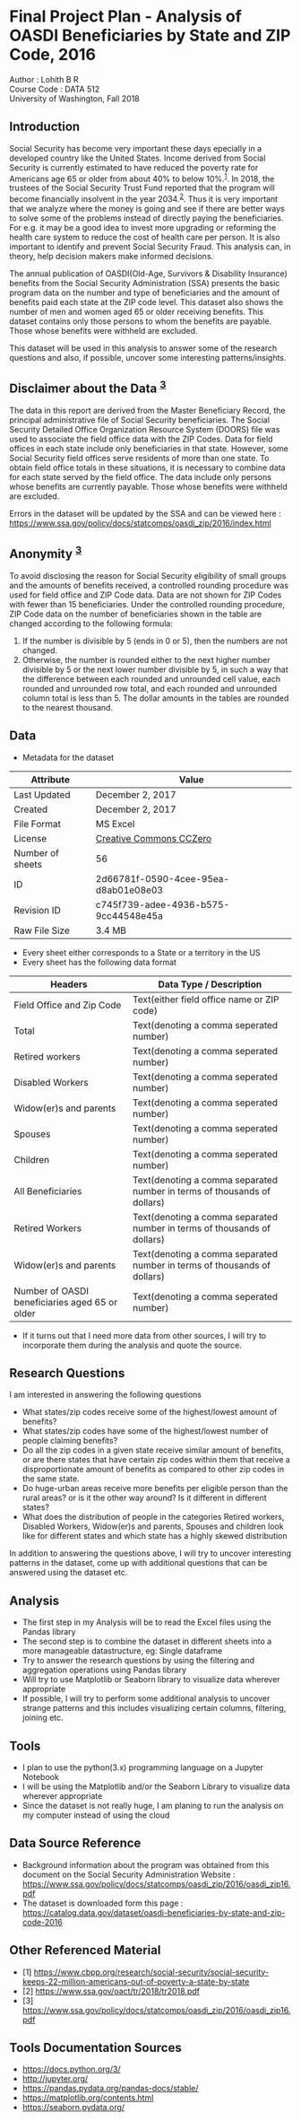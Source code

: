 # Final Project Plan - Analysis of OASDI Beneficiaries by State and ZIP Code, 2016
Author : Lohith B R  
Course Code : DATA 512   
University of Washington, Fall 2018

## Introduction

Social Security has become very important these days epecially in a developed country like the United States. Income derived from Social Security is currently estimated to have reduced the poverty rate for Americans age 65 or older from about 40% to below 10%.<sup>[1](https://www.cbpp.org/research/social-security/social-security-keeps-22-million-americans-out-of-poverty-a-state-by-state)</sup>. In 2018, the trustees of the Social Security Trust Fund reported that the program will become financially insolvent in the year 2034.<sup>[2](https://www.ssa.gov/oact/tr/2018/tr2018.pdf)</sup>. Thus it is very important that we analyze where the money is going and see if there are better ways to solve some of the problems instead of directly paying the beneficiaries. For e.g. it may be a good idea to invest more upgrading or reforming the health care system to reduce the cost of health care per person. It is also important to identify and prevent Social Security Fraud. This analysis can, in theory, help decision makers make informed decisions.

The annual publication of OASDI(Old-Age, Survivors & Disability Insurance) benefits from the Social Security Administration (SSA) presents the basic program data on the number and type of beneficiaries and the amount of benefits paid each state at the ZIP code level. This dataset also shows the number of men and women aged 65 or older receiving benefits. This dataset contains only those persons to whom the benefits are payable. Those whose benefits were withheld are excluded. 

This dataset will be used in this analysis to answer some of the research questions and also, if possible, uncover some interesting patterns/insights.


## Disclaimer about the Data <sup>[3](https://www.ssa.gov/policy/docs/statcomps/oasdi_zip/2016/oasdi_zip16.pdf)</sup>

The data in this report are derived from the Master Beneficiary Record, the principal administrative file of Social Security beneficiaries. The Social Security Detailed Office Organization Resource System (DOORS) file was used to associate the field office data with the ZIP Codes. Data for field offices in each state include only beneficiaries in that state. However, some Social Security field offices serve residents of more than one state. To obtain field office totals in these situations, it is necessary to combine data for each state served by the field office. The data include only persons whose benefits are currently payable. Those whose benefits were withheld are excluded.

Errors in the dataset will be updated by the SSA and can be viewed here : https://www.ssa.gov/policy/docs/statcomps/oasdi_zip/2016/index.html

## Anonymity <sup>[3](https://www.ssa.gov/policy/docs/statcomps/oasdi_zip/2016/oasdi_zip16.pdf)</sup>

To avoid disclosing the reason for Social Security eligibility of small groups and the amounts of benefits received, a controlled rounding procedure was used for field office and ZIP Code data. Data are not shown for ZIP Codes with fewer than 15 beneficiaries. Under the controlled rounding procedure, ZIP Code data on the number of beneficiaries shown in the table are changed according to the following formula:
1. If the number is divisible by 5 (ends in 0 or 5), then the numbers are not changed.
2. Otherwise, the number is rounded either to the next higher number divisible by 5 or the next lower number divisible by 5, in such a way that the difference between each rounded and unrounded cell value, each rounded and unrounded row total, and each rounded and unrounded column total is less than 5. The dollar amounts in the tables are rounded to the nearest thousand.


## Data

* Metadata for the dataset

|  Attribute | Value  |
|---|---|
|  Last Updated | December 2, 2017  |
|  Created |  December 2, 2017 |
|  File Format | MS Excel  |
|  License | [Creative Commons CCZero](https://creativecommons.org/publicdomain/zero/1.0/legalcode)  |
| Number of sheets  | 56  |
|  ID | 2d66781f-0590-4cee-95ea-d8ab01e08e03  |
| Revision ID | c745f739-adee-4936-b575-9cc44548e45a |
| Raw File Size | 3.4 MB|

* Every sheet either corresponds to a State or a territory in the US
* Every sheet has the following data format




|  Headers  |Data Type / Description   |
|---|---|
| Field Office and Zip Code  | Text(either field office name or ZIP code)  |
| Total  | Text(denoting a comma seperated number)  |
| Retired workers  |  Text(denoting a comma seperated number) |
| Disabled Workers  | Text(denoting a comma seperated number)  |
| Widow(er)s and parents  | Text(denoting a comma seperated number)  |
| Spouses | Text(denoting a comma seperated number)  |
| Children  | Text(denoting a comma seperated number)  |
| All Beneficiaries  | Text(denoting a comma separated number in terms of thousands of dollars)  |
| Retired Workers  |  Text(denoting a comma separated number in terms of thousands of dollars) |
| Widow(er)s and parents  | Text(denoting a comma separated number in terms of thousands of dollars)  |
| Number of OASDI beneficiaries aged 65 or older | Text(denoting a comma seperated number)  |

* If it turns out that I need more data from other sources, I will try to incorporate them during the analysis and quote the source.


## Research Questions
I am interested in answering the following questions

* What states/zip codes receive some of the highest/lowest amount of benefits?
* What states/zip codes have some of the highest/lowest number of people claiming benefits?
* Do all the zip codes in a given state receive similar amount of benefits, or are there states that have certain zip codes within them that receive a disproportionate amount of benefits as compared to other zip codes in the same state.
* Do huge-urban areas receive more benefits per eligible person than the rural areas? or is it the other way around? Is it different in different states?
* What does the distribution of people in the categories Retired workers, Disabled Workers, Widow(er)s and parents, Spouses and children look like for different states and which state has a highly skewed distribution


In addition to answering the questions above, I will try to uncover interesting patterns in the dataset, come up with additional questions that can be answered using the dataset etc.

## Analysis
* The first step in my Analysis will be to read the Excel files using the Pandas library
* The second step is to combine the dataset in different sheets into a more manageable datastructure, eg: Single dataframe
* Try to answer the research questions by using the filtering and aggregation operations using Pandas library
* Will try to use Matplotlib or Seaborn library to visualize data wherever appropriate
* If possible, I will try to perform some additional analysis to uncover strange patterns and this includes visualizing certain columns, filtering, joining etc.

## Tools

* I plan to use the python(3.x) programming language on a Jupyter Notebook
* I will be using the Matplotlib and/or the Seaborn Library to visualize data wherever appropriate
* Since the dataset is not really huge, I am planing to run the analysis on my computer instead of using the cloud

## Data Source Reference

* Background information about the program was obtained from this document on the Social Security Administration Website : https://www.ssa.gov/policy/docs/statcomps/oasdi_zip/2016/oasdi_zip16.pdf
* The dataset is downloaded form this page : https://catalog.data.gov/dataset/oasdi-beneficiaries-by-state-and-zip-code-2016

## Other Referenced Material
* [1] https://www.cbpp.org/research/social-security/social-security-keeps-22-million-americans-out-of-poverty-a-state-by-state
* [2] https://www.ssa.gov/oact/tr/2018/tr2018.pdf 
* [3] https://www.ssa.gov/policy/docs/statcomps/oasdi_zip/2016/oasdi_zip16.pdf

## Tools Documentation Sources

* https://docs.python.org/3/
* http://jupyter.org/
* https://pandas.pydata.org/pandas-docs/stable/
* https://matplotlib.org/contents.html
* https://seaborn.pydata.org/
